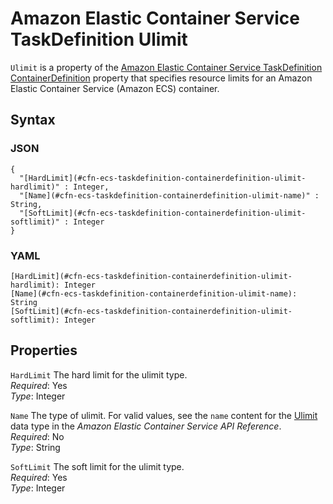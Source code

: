 # Amazon Elastic Container Service TaskDefinition Ulimit<a name="aws-properties-ecs-taskdefinition-containerdefinitions-ulimit"></a>

`Ulimit` is a property of the [Amazon Elastic Container Service TaskDefinition ContainerDefinition](aws-properties-ecs-taskdefinition-containerdefinitions.md) property that specifies resource limits for an Amazon Elastic Container Service \(Amazon ECS\) container\.

## Syntax<a name="w4ab1c21c10d108c21c77b5"></a>

### JSON<a name="aws-properties-ecs-taskdefinition-containerdefinitions-ulimit-syntax.json"></a>

```
{
  "[HardLimit](#cfn-ecs-taskdefinition-containerdefinition-ulimit-hardlimit)" : Integer,
  "[Name](#cfn-ecs-taskdefinition-containerdefinition-ulimit-name)" : String,
  "[SoftLimit](#cfn-ecs-taskdefinition-containerdefinition-ulimit-softlimit)" : Integer
}
```

### YAML<a name="aws-properties-ecs-taskdefinition-containerdefinitions-ulimit-syntax.yaml"></a>

```
[HardLimit](#cfn-ecs-taskdefinition-containerdefinition-ulimit-hardlimit): Integer
[Name](#cfn-ecs-taskdefinition-containerdefinition-ulimit-name): String
[SoftLimit](#cfn-ecs-taskdefinition-containerdefinition-ulimit-softlimit): Integer
```

## Properties<a name="w4ab1c21c10d108c21c77b7"></a>

`HardLimit`  <a name="cfn-ecs-taskdefinition-containerdefinition-ulimit-hardlimit"></a>
The hard limit for the ulimit type\.  
*Required*: Yes  
*Type*: Integer

`Name`  <a name="cfn-ecs-taskdefinition-containerdefinition-ulimit-name"></a>
The type of ulimit\. For valid values, see the `name` content for the [Ulimit](https://docs.aws.amazon.com/AmazonECS/latest/APIReference/API_Ulimit.html) data type in the *Amazon Elastic Container Service API Reference*\.  
*Required*: No  
*Type*: String

`SoftLimit`  <a name="cfn-ecs-taskdefinition-containerdefinition-ulimit-softlimit"></a>
The soft limit for the ulimit type\.  
*Required*: Yes  
*Type*: Integer